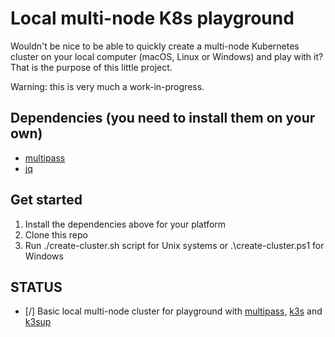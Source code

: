 # Local multi-node K8s playground

Wouldn't be nice to be able to quickly create a multi-node Kubernetes cluster on your local computer (macOS, Linux or Windows) and play with it? That is the purpose of this little project.

Warning: this is very much a work-in-progress.

## Dependencies (you need to install them on your own)
- [multipass](https://multipass.run)
- [jq](https://stedolan.github.io/jq/)

## Get started

1. Install the dependencies above for your platform
2. Clone this repo
3. Run ./create-cluster.sh script for Unix systems or .\create-cluster.ps1 for Windows

## STATUS

- [/] Basic local multi-node cluster for playground with [multipass](https://multipass.run), [k3s](https://k3s.io) and [k3sup](https://github.com/alexellis/k3sup)